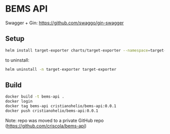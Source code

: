 # BEMS API

Swagger + Gin: https://github.com/swaggo/gin-swagger

## Setup

```bash
helm install target-exporter charts/target-exporter --namespace=target-exporter --create-namespace
```

to uninstall:

```bash
helm uninstall -n target-exporter target-exporter
```

## Build

```bash
docker build -t bems-api .
docker login
docker tag bems-api cristianohelio/bems-api:0.0.1
docker push cristianohelio/bems-api:0.0.1
```

Note: repo was moved to a private GitHub repo (https://github.com/criscola/bems-api)
